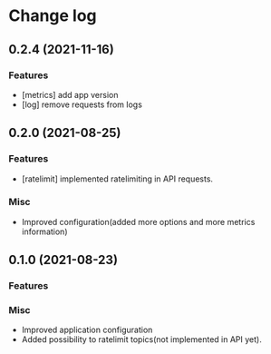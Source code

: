 Change log
==========

0.2.4 (2021-11-16)
-------------------

### Features

- [metrics] add app version
- [log] remove requests from logs

0.2.0 (2021-08-25)
-------------------

### Features

- [ratelimit] implemented ratelimiting in API requests.

### Misc

- Improved configuration(added more options and more metrics information)

0.1.0 (2021-08-23)
-------------------

### Features

### Misc

- Improved application configuration
- Added possibility to ratelimit topics(not implemented in API yet).